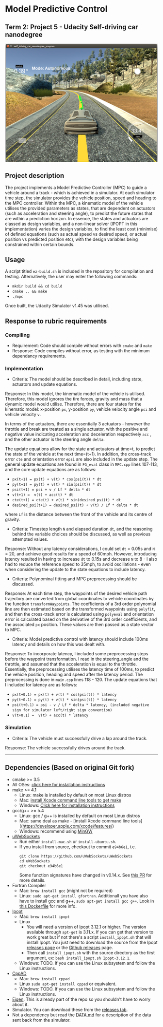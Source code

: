# Model Predictive Control
## Term 2: Project 5 - Udacity Self-driving car nanodegree

![Alt text](Images/Display.png)

## Project description

The project implements a Model Predictive Controller (MPC) to guide a vehicle around a track - which is achieved in a simulator. At each simulator time step, the simulator provides the vehicle position, speed and heading to the MPC controller. Within the MPC, a kinematic model of the vehicle utilises the provided parameters as states, that are dependent on actuators (such as acceleration and steering angle), to predict the future states that are within a prediction horizon. In essence, the states and actuators are classed as design variables, and a non-linear solver (IPOPT in this implementation) varies the design variables, to find the least cost (minimise) of defined equations (such as actual speed vs desired speed, or actual position vs predicted position etc), with the design variables being constrained within certain bounds.

## Usage

A script titled `ez-build.sh` is included in the repository for compilation and testing. Alternatively, the user may enter the following commands:
* `mkdir build && cd build`
* `cmake .. && make`
* `./mpc`

Once built, the Udacity Simulator v1.45 was utilised.

## Response to rubric requirements
### Compiling
* Requirement: Code should compile without errors with `cmake` and `make`
* Response: Code compiles without error, as testing with the minimum dependancy requirements.

### Implementation
* Criteria: The model should be described in detail, including state, actuators and update equations.

Response: In this model, the kinematic model of the vehicle is utilised. Therefore, this model ignores the tire forces, gravity and mass that a dynamic model would utilise. Therefore, there are four states for the kinematic model: x-position `px`, y-position `py`, vehicle velocity angle `psi` and vehicle velocity `v`. 

In terms of the actuators, there are essentially 3 actuators - however the throttle and break are treated as a single actuator, with the positive and negative value indicating acceleration and deceleration respectively `acc` , and the other actuator is the steering angle `delta`.

The update equations allow for the state and actuators at time=t, to predict the state of the vehicle at the next time=(t+1). In addition, the cross-track error `cte` and orientation error `epsi` are also included in the update step. The general update equations are found in `FG_eval` class in `MPC.cpp` lines 107-113, and the core update equations are as follows:
* `px(t+1) = px(t) + v(t) * cos(psi(t)) * dt`
* `py(t+1) = py(t) + v(t) * sin(psi(t)) * dt`
* `psi(t+1) = psi + v / Lf * delta * dt`
* `v(t+1) =  v(t) + acc(t) * dt`
* `cte(t+1) = cte(t) + v(t) * sin(desired_psi(t) * dt`
* `desired_psi(t+1) = desired_psi(t) + v(t) / Lf * delta * dt`

where `Lf` is the distance between the front of the vehicle and its centre of gravity.

* Criteria: Timestep length `N` and elapsed duration `dt`, and the reasoning behind the variable choices should be discussed, as well as previous attempted values.

Response: Without any latency considerations, I could set `dt` = 0.05s and `N` = 20, and achieve good results for a speed of 60mph. However, introducing latency resulted in having to increase `dt` to 0.15s and decrease `N` to 8 - I also had to reduce the reference speed to 35mph, to avoid oscillations - even when considering the update to the state equations to include latency.

* Criteria: Polynominal fitting and MPC preprocessing should be discussed.

Response: At each time step, the waypoints of the desired vehicle path trajectory are converted from global coordinates to vehicle coordinates by the function `transformWaypoints`. The coefficients of a 3rd order polynomial line are then estimated based on the transformed waypoints using `polyfit`, and then the cross-track error is calculated using `polyeval` and orientation error is calculated based on the derivative of the 3rd order coefficients, and the associated `px` position. These values are then passed as a state vector to MPC.

* Criteria: Model predictive control with latency should include 100ms latency and details on how this was dealt with.

Response: To incorporate latency, I included some preprocessing steps before the waypoint transformation. I read in the steering_angle and the throttle, and assumed that the acceleration is equal to the throttle. Essentially, the preprocessing utilises the latency time of 100ms, to predict the vehicle position, heading and speed after the latency period. The preprocessing is done in `main.cpp` lines 118 - 120. The update equations that I included for latency are as follows:
* `px(t+0.1) = px(t) + v(t) * cos(psi(t)) * latency`
* `py(t+0.1) = py(t) + v(t) * sin(psi(t)) * latency`
* `psi(t+0.1) = psi - v / Lf * delta * latency, (included negative sign for simulator left/right sign convention)`
* `v(t+0.1) =  v(t) + acc(t) * latency`

### Simulation
* Criteria: The vehicle must successfully drive a lap around the track.

Response: The vehicle successfully drives around the track.

---

## Dependencies (Based on original Git fork)

* cmake >= 3.5
 * All OSes: [click here for installation instructions](https://cmake.org/install/)
* make >= 4.1
  * Linux: make is installed by default on most Linux distros
  * Mac: [install Xcode command line tools to get make](https://developer.apple.com/xcode/features/)
  * Windows: [Click here for installation instructions](http://gnuwin32.sourceforge.net/packages/make.htm)
* gcc/g++ >= 5.4
  * Linux: gcc / g++ is installed by default on most Linux distros
  * Mac: same deal as make - [install Xcode command line tools]((https://developer.apple.com/xcode/features/)
  * Windows: recommend using [MinGW](http://www.mingw.org/)
* [uWebSockets](https://github.com/uWebSockets/uWebSockets)
  * Run either `install-mac.sh` or `install-ubuntu.sh`.
  * If you install from source, checkout to commit `e94b6e1`, i.e.
    ```
    git clone https://github.com/uWebSockets/uWebSockets 
    cd uWebSockets
    git checkout e94b6e1
    ```
    Some function signatures have changed in v0.14.x. See [this PR](https://github.com/udacity/CarND-MPC-Project/pull/3) for more details.
* Fortran Compiler
  * Mac: `brew install gcc` (might not be required)
  * Linux: `sudo apt-get install gfortran`. Additionall you have also have to install gcc and g++, `sudo apt-get install gcc g++`. Look in [this Dockerfile](https://github.com/udacity/CarND-MPC-Quizzes/blob/master/Dockerfile) for more info.
* [Ipopt](https://projects.coin-or.org/Ipopt)
  * Mac: `brew install ipopt`
  * Linux
    * You will need a version of Ipopt 3.12.1 or higher. The version available through `apt-get` is 3.11.x. If you can get that version to work great but if not there's a script `install_ipopt.sh` that will install Ipopt. You just need to download the source from the Ipopt [releases page](https://www.coin-or.org/download/source/Ipopt/) or the [Github releases](https://github.com/coin-or/Ipopt/releases) page.
    * Then call `install_ipopt.sh` with the source directory as the first argument, ex: `bash install_ipopt.sh Ipopt-3.12.1`. 
  * Windows: TODO. If you can use the Linux subsystem and follow the Linux instructions.
* [CppAD](https://www.coin-or.org/CppAD/)
  * Mac: `brew install cppad`
  * Linux `sudo apt-get install cppad` or equivalent.
  * Windows: TODO. If you can use the Linux subsystem and follow the Linux instructions.
* [Eigen](http://eigen.tuxfamily.org/index.php?title=Main_Page). This is already part of the repo so you shouldn't have to worry about it.
* Simulator. You can download these from the [releases tab](https://github.com/udacity/self-driving-car-sim/releases).
* Not a dependency but read the [DATA.md](./DATA.md) for a description of the data sent back from the simulator.
